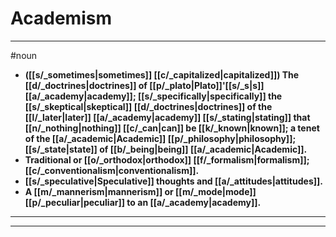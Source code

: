 # Academism
---
#noun
- **([[s/_sometimes|sometimes]] [[c/_capitalized|capitalized]]) The [[d/_doctrines|doctrines]] of [[p/_plato|Plato]]'[[s/_s|s]] [[a/_academy|academy]]; [[s/_specifically|specifically]] the [[s/_skeptical|skeptical]] [[d/_doctrines|doctrines]] of the [[l/_later|later]] [[a/_academy|academy]] [[s/_stating|stating]] that [[n/_nothing|nothing]] [[c/_can|can]] be [[k/_known|known]]; a tenet of the [[a/_academic|Academic]] [[p/_philosophy|philosophy]]; [[s/_state|state]] of [[b/_being|being]] [[a/_academic|Academic]].**
- **Traditional or [[o/_orthodox|orthodox]] [[f/_formalism|formalism]]; [[c/_conventionalism|conventionalism]].**
- **[[s/_speculative|Speculative]] thoughts and [[a/_attitudes|attitudes]].**
- **A [[m/_mannerism|mannerism]] or [[m/_mode|mode]] [[p/_peculiar|peculiar]] to an [[a/_academy|academy]].**
---
---
